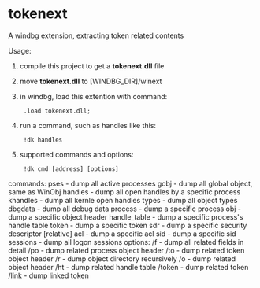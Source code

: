 # tokenext
A windbg extension, extracting token related contents

Usage:
1. compile this project to get a **tokenext.dll** file
2. move **tokenext.dll** to [WINDBG_DIR]/winext
3. in windbg, load this extention with command:

        .load tokenext.dll;

4. run a command, such as handles like this:

        !dk handles

5. supported commands and options:

        !dk cmd [address] [options]
commands:
                pses - dump all active processes
                gobj - dump all global object, same as WinObj
             handles - dump all open handles by a specific process
            khandles - dump all kernle open handles
               types - dump all object types
             dbgdata - dump all debug data
             process - dump a specific process
                 obj - dump a specific object header
        handle_table - dump a specific process's handle table
               token - dump a specific token
                 sdr - dump a specific security descriptor [relative]
                 acl - dump a specific acl
                 sid - dump a specific sid
            sessions - dump all logon sessions
options:
                  /f - dump all related fields in detail
                 /po - dump related process object header
                 /to - dump related token object header
                  /r - dump object directory recursively
                  /o - dump related object header
                 /ht - dump related handle table
              /token - dump related token
               /link - dump linked token
